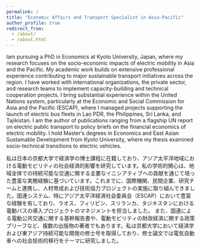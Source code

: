 ```yaml
---
permalink: /
title: "Economic Affairs and Transport Specialist in Asia-Pacific"
author_profile: true
redirect_from: 
  - /about/
  - /about.html
---
```




Iam pursuing a PhD in Economics at Kyoto University, Japan, where my research focuses on the socio-economic impacts of electric mobility in Asia and the Pacific. My academic work builds on extensive professional experience contributing to major sustainable transport initiatives across the region. I have worked with international organizations, the private sector, and research teams to implement capacity-building and technical cooperation projects. I bring substantial experience within the United Nations system, particularly at the Economic and Social Commission for Asia and the Pacific (ESCAP), where I managed projects supporting the launch of electric bus fleets in Lao PDR, the Philippines, Sri Lanka, and Tajikistan. I am the author of publications ranging from a flagship UN report on electric public transport to policy briefs on the financial economics of electric mobility. I hold Master’s degrees in Economics and East Asian Sustainable Development from Kyoto University, where my thesis examined socio-technical transitions to electric vehicles.

私は日本の京都大学で経済学の博士課程に在籍しており、アジア太平洋地域における電動モビリティの社会経済的影響を研究しています。私の学術的関心は、地域全体での持続可能な交通に関する主要なイニシアティブへの貢献を通じて培った豊富な実務経験に基づいています。これまでに、国際機関、民間企業、研究チームと連携し、人材育成および技術協力プロジェクトの実施に取り組んできました。国連システム、特にアジア太平洋経済社会委員会（ESCAP）において豊富な経験を有しており、ラオス、フィリピン、スリランカ、タジキスタンにおける電動バスの導入プロジェクトのマネジメントを担当しました。 また、国連による電動公共交通に関する基幹報告書や、電動モビリティの財政経済に関する政策ブリーフなど、複数の出版物の著者でもあります。私は京都大学において経済学および東アジア持続可能な開発の修士号を取得しており、修士論文では電気自動車への社会技術的移行をテーマに研究しました。
